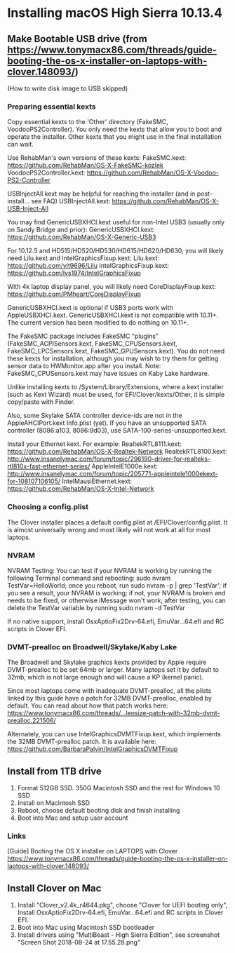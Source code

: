 # Installing macOS High Sierra 10.13.4

## Make Bootable USB drive (from https://www.tonymacx86.com/threads/guide-booting-the-os-x-installer-on-laptops-with-clover.148093/)
(How to write disk image to USB skipped)

### Preparing essential kexts

Copy essential kexts to the 'Other' directory (FakeSMC, VoodooPS2Controller). You only need the kexts that allow you to boot and operate the installer. Other kexts that you might use in the final installation can wait.

Use RehabMan's own versions of these kexts:
FakeSMC.kext: https://github.com/RehabMan/OS-X-FakeSMC-kozlek
VoodooPS2Controller.kext: https://github.com/RehabMan/OS-X-Voodoo-PS2-Controller

USBInjectAll.kext may be helpful for reaching the installer (and in post-install... see FAQ)
USBInjectAll.kext: https://github.com/RehabMan/OS-X-USB-Inject-All

You may find GenericUSBXHCI.kext useful for non-Intel USB3 (usually only on Sandy Bridge and prior):
GenericUSBXHCI.kext: https://github.com/RehabMan/OS-X-Generic-USB3

For 10.12.5 and HD515/HD520/HD530/HD615/HD620/HD630, you will likely need Lilu.kext and IntelGraphicsFixup.kext:
Lilu.kext: https://github.com/vit9696/Lilu
IntelGraphicsFixup.kext: https://github.com/lvs1974/IntelGraphicsFixup

With 4k laptop display panel, you will likely need CoreDisplayFixup.kext:
https://github.com/PMheart/CoreDisplayFixup

GenericUSBXHCI.kext is optional if USB3 ports work with AppleUSBXHCI.kext. GenericUSBXHCI.kext is not compatible with 10.11+. The current version has been modified to do nothing on 10.11+.

The FakeSMC package includes FakeSMC "plugins" (FakeSMC_ACPISensors.kext, FakeSMC_CPUSensors.kext, FakeSMC_LPCSensors.kext, FakeSMC_GPUSensors.kext). You do not need these kexts for installation, although you may wish to try them for getting sensor data to HWMonitor.app after you install. Note: FakeSMC_CPUSensors.kext may have issues on Kaby Lake hardware.

Unlike installing kexts to /System/Library/Extensions, where a kext installer (such as Kext Wizard) must be used, for EFI/Clover/kexts/Other, it is simple copy/paste with Finder.

Also, some Skylake SATA controller device-ids are not in the AppleAHCIPort.kext Info.plist (yet). If you have an unsupported SATA controller (8086:a103, 8086:9d03), use SATA-100-series-unsupported.kext.

Install your Ethernet kext.
For example:
RealtekRTL8111.kext: https://github.com/RehabMan/OS-X-Realtek-Network
RealtekRTL8100.kext: http://www.insanelymac.com/forum/topic/296190-driver-for-realteks-rtl810x-fast-ethernet-series/
AppleIntelE1000e.kext: http://www.insanelymac.com/forum/topic/205771-appleintele1000ekext-for-108107106105/
IntelMausiEthernet.kext: https://github.com/RehabMan/OS-X-Intel-Network

### Choosing a config.plist

The Clover installer places a default config.plist at /EFI/Clover/config.plist. It is almost universally wrong and most likely will not work at all for most laptops.

### NVRAM
NVRAM Testing: You can test if your NVRAM is working by running the following Terminal command and rebooting: sudo nvram TestVar=HelloWorld; once you reboot, run sudo nvram -p | grep 'TestVar'; if you see a result, your NVRAM is working; if not, your NVRAM is broken and needs to be fixed, or otherwise iMessage won't work; after testing, you can delete the TestVar variable by running sudo nvram -d TestVar

If no native support, install OsxAptioFix2Drv-64.efi, EmuVar...64.efi and RC scripts in Clover EFI.

### DVMT-prealloc on Broadwell/Skylake/Kaby Lake
The Broadwell and Skylake graphics kexts provided by Apple require DVMT-prealloc to be set 64mb or larger. Many laptops set it by default to 32mb, which is not large enough and will cause a KP (kernel panic).

Since most laptops come with inadequate DVMT-prealloc, all the plists linked by this guide have a patch for 32MB DVMT-prealloc, enabled by default. You can read about how that patch works here: https://www.tonymacx86.com/threads/...lensize-patch-with-32mb-dvmt-prealloc.221506/

Alternately, you can use IntelGraphicsDVMTFixup.kext, which implements the 32MB DVMT-prealloc patch.
It is available here:
https://github.com/BarbaraPalvin/IntelGraphicsDVMTFixup


## Install from 1TB drive
1. Format 512GB SSD. 350G Macintosh SSD and the rest for Windows 10 SSD
2. Install on Macintosh SSD
3. Reboot, choose default booting disk and finish installing
4. Boot into Mac and setup user account

### Links
[Guide] Booting the OS X installer on LAPTOPS with Clover https://www.tonymacx86.com/threads/guide-booting-the-os-x-installer-on-laptops-with-clover.148093/

## Install Clover on Mac
1. Install "Clover_v2.4k_r4644.pkg", choose "Clover for UEFI booting only", Install OsxAptioFix2Drv-64.efi, EmuVar...64.efi and RC scripts in Clover EFI.
2. Boot into Mac using Macintosh SSD bootloader
3. Install drivers using "MultiBeast - High Sierra Edition", see screenshot "Screen Shot 2018-08-24 at 17.55.28.png"
